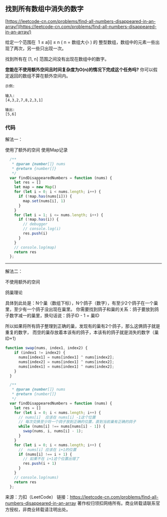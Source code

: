 ## 找到所有数组中消失的数字

[https://leetcode-cn.com/problems/find-all-numbers-disappeared-in-an-array/](https://leetcode-cn.com/problems/find-all-numbers-disappeared-in-an-array/)




给定一个范围在  1 ≤ a[i] ≤ n ( n = 数组大小 ) 的 整型数组，数组中的元素一些出现了两次，另一些只出现一次。

找到所有在 [1, n] 范围之间没有出现在数组中的数字。

**您能在不使用额外空间且时间复杂度为O(n)的情况下完成这个任务吗?** 你可以假定返回的数组不算在额外空间内。

```
示例:

输入:
[4,3,2,7,8,2,3,1]

输出:
[5,6]
```


### 代码

解法一：

使用了额外的空间 使用Map记录


```javascript
  /**
   * @param {number[]} nums
   * @return {number[]}
   */
  var findDisappearedNumbers = function (nums) {
    let res = []
    let map = new Map()
    for (let i = 0; i < nums.length; i++) {
      if (!map.has(nums[i])) {
        map.set(nums[i], 1)
      }
    }
    for (let i = 1; i <= nums.length; i++) {
      if (!map.has(i)) {
        // debugger
        // console.log(i)
        res.push(i)
      }
    }
    // console.log(map)
    return res
  };
```


------


解法二：


不使用额外的空间


鸽巢理论


具体到此处是：N个巢（数组下标），N个鸽子（数字），有至少2个鸽子在一个巢里，至少有一个鸽子没出现在巢里。
你需要找到鸽子和巢的关系：鸽子要放到鸽子数字减一的巢里，换句话说：鸽子ID - 1 = 巢ID

所以如果将所有鸽子整理到正确的巢，发现有的巢有2个鸽子，那么这俩鸽子就是重复的数字，
而空的巢存放着本该有的鸽子，本该有的鸽子就是消失的数字（巢ID+1）




```javascript
function swap(nums, index1, index2) {
    if (index1 != index2) {
      nums[index1] = nums[index1] ^ nums[index2];
      nums[index2] = nums[index1] ^ nums[index2];
      nums[index1] = nums[index1] ^ nums[index2];
    }
  }

  /**
   * @param {number[]} nums
   * @return {number[]}
   */
  var findDisappearedNumbers = function (nums) {
    let res = []
    for (let i = 0; i < nums.length; i++) {
      // nums[i]  应该在 nums[i] -1这个位置
      // 每次交换至少将一个鸽子放到正确的位置，直到当前巢有正确的鸽子
      while (nums[i] !== nums[nums[i] - 1]) {
        swap(nums, i, nums[i] - 1);
      }
    }
    for (let i = 0; i < nums.length; i++) {
      //  nums[i] 应该在 i+1的位置
      if (nums[i] !== i + 1) {
        // 如果不在 i+1这个位置出错了
        res.push(i + 1)
      }
    }
    // console.log(nums)
    return res
  };
```
 




来源：力扣（LeetCode）
链接：https://leetcode-cn.com/problems/find-all-numbers-disappeared-in-an-array
著作权归领扣网络所有。商业转载请联系官方授权，非商业转载请注明出处。
